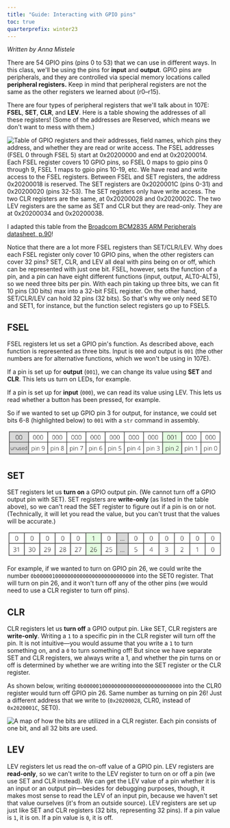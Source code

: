 ```yaml
---
title: "Guide: Interacting with GPIO pins"
toc: true
quarterprefix: winter23
---
```


_Written by Anna Mistele_

There are 54 GPIO pins (pins 0 to 53) that we can use in different ways. In this class, we'll be using the pins for **input** and **output**. 
GPIO pins are peripherals, and they are controlled via special memory locations called **peripheral registers.** Keep in mind that peripheral 
registers are not the same as the other registers we learned about (r0–r15).

There are four types of peripheral registers that we'll talk about in 107E: **FSEL**,  **SET**, **CLR**, and **LEV**. Here is a table showing
the addresses of all these registers! (Some of the addresses are Reserved, which means we don't want to mess with them.)

![Table of GPIO registers and their addresses, field names, which pins they address, and whether they are read or write access.
The FSEL addresses (FSEL 0 through FSEL 5) start at 0x20200000 and end at 0x20200014. Each FSEL register covers 10 GPIO pins, so
FSEL 0 maps to gpio pins 0 through 9, FSEL 1 maps to gpio pins 10-19, etc. We have read and write access to the FSEL registers.
Between FSEL and SET registers, the address 0x20200018 is reserved. The SET registers are 0x2020001C (pins 0-31) and 0x20200020
(pins 32-53). The SET registers only have write access. The two CLR registers are the same, at 0x20200028 and 0x2020002C.
The two LEV registers are the same as SET and CLR but they are read-only. They are at 0x20200034 and 0x20200038.](images/gpio-registers.png)

I adapted this table from the [Broadcom BCM2835 ARM Peripherals datasheet, p.90](https://www.raspberrypi.org/app/uploads/2012/02/BCM2835-ARM-Peripherals.pdf)!

Notice that there are a lot more FSEL registers than SET/CLR/LEV. Why does each FSEL register only cover 10 GPIO pins, when the other registers
can cover 32 pins? SET, CLR, and LEV all deal with pins being on or off, which can be represented with just one bit. FSEL, however, sets the function 
of a pin, and a pin can have eight different functions (input, output, ALT0-ALT5), so we need three bits per pin. With each pin taking up three bits,
we can fit 10 pins (30 bits) max into a 32-bit FSEL register. On the other hand, SET/CLR/LEV can hold 32 pins (32 bits). So that's why we only need SET0 
and SET1, for instance, but the function select registers go up to FSEL5.

## FSEL

FSEL registers let us set a GPIO pin's function. As described above, each function is represented as three bits. Input is `000` and output is `001` (the 
other numbers are for alternative functions, which we won't be using in 107E). 

If a pin is set up for **output** (`001`), we can change its value using **SET** and **CLR**. This lets us turn on LEDs, for example.

If a pin is set up for **input** (`000`), we can read its value using LEV. This lets us read whether a button has been pressed, for example.

So if we wanted to set up GPIO pin 3 for output, for instance, we could set bits 6-8 (highlighted below) to `001` with a `str` command in assembly.

![A map of how the bits are utilized in an FSEL register. Each pin consists of three bits, and the two most significant bits are unused.](images/gpio-fsel.png)

## SET

SET registers let us **turn on** a GPIO output pin. (We cannot turn off a GPIO output pin with SET). SET registers are **write-only** (as listed in the table above), 
so we can't read the SET register to figure out if a pin is on or not. (Technically, it will let you read the value, but you can't trust that the values will be accurate.) 

![A map of how the bits are utilized in a SET register. Each pin consists of one bit, and all 32 bits are used.](images/gpio-set.png)

For example, if we wanted to turn on GPIO pin 26, we could write the number `0b00000100000000000000000000000000` into the SET0 register. That will turn on pin 26, 
and it won't turn off any of the other pins (we would need to use a CLR register to turn off pins).

## CLR

CLR registers let us **turn off** a GPIO output pin. Like SET, CLR registers are **write-only**. Writing a `1` to a specific pin in the CLR register will turn off 
the pin. It is not intuitive—you would assume that you write a `1` to turn something on, and a `0` to turn something off! But since we have separate SET and CLR 
registers, we always write a 1, and whether the pin turns on or off is determined by whether we are writing into the SET register or the CLR register.

As shown below, writing `0b00000100000000000000000000000000` into the CLR0 register would turn off GPIO pin 26. Same number as turning on pin 26! Just a different 
address that we write to (`0x20200028`, CLR0, instead of `0x2020001C`, SET0).

![A map of how the bits are utilized in a CLR register. Each pin consists of one bit, and all 32 bits are used.](images/gpio-clr.png)

## LEV

LEV registers let us read the on-off value of a GPIO pin. LEV registers are **read-only**, so we can't write to the LEV register to turn on or off a pin (we use SET 
and CLR instead). We can get the LEV value of a pin whether it is an input or an output pin—besides for debugging purposes, though, it makes most sense to read the 
LEV of an input pin, because we haven't set that value ourselves (it's from an outside source). LEV registers are set up just like SET and CLR registers (32 bits, 
representing 32 pins). If a pin value is `1`, it is on. If a pin value is `0`, it is off.

